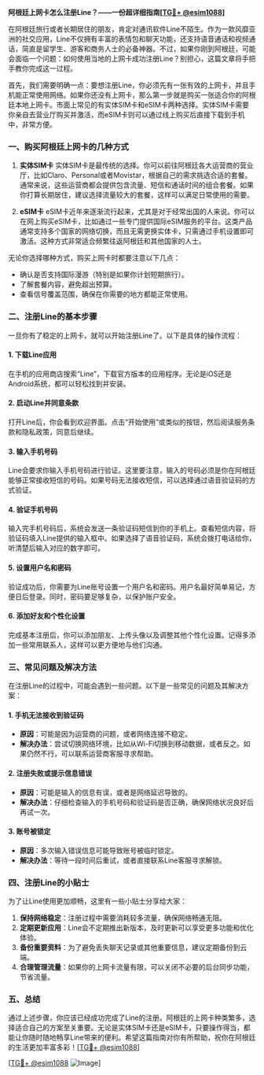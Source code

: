 **阿根廷上网卡怎么注册Line？——一份超详细指南[[TG💪+ @esim1088](https://t.me/s/esim1088)]**

在阿根廷旅行或者长期居住的朋友，肯定对通讯软件Line不陌生。作为一款风靡亚洲的社交应用，Line不仅拥有丰富的表情包和聊天功能，还支持语音通话和视频通话，简直是留学生、游客和商务人士的必备神器。不过，如果你刚到阿根廷，可能会面临一个问题：如何使用当地的上网卡成功注册Line？别担心，这篇文章将手把手教你完成这一过程。

首先，我们需要明确一点：要想注册Line，你必须先有一张有效的上网卡，并且手机能正常使用网络。如果你还没有上网卡，那么第一步就是购买一张适合你的阿根廷本地上网卡。市面上常见的有实体SIM卡和eSIM卡两种选择。实体SIM卡需要你亲自去营业厅购买并激活，而eSIM卡则可以通过线上购买后直接下载到手机中，非常方便。

### **一、购买阿根廷上网卡的几种方式**

1. **实体SIM卡**
   实体SIM卡是最传统的选择。你可以前往阿根廷各大运营商的营业厅，比如Claro、Personal或者Movistar，根据自己的需求挑选合适的套餐。通常来说，这些运营商都会提供包含流量、短信和通话时间的组合套餐。如果你打算长期居住，建议选择流量较大的套餐，这样可以满足日常使用的需要。

2. **eSIM卡**
   eSIM卡近年来逐渐流行起来，尤其是对于经常出国的人来说。你可以在网上购买eSIM卡，比如通过一些专门提供国际eSIM服务的平台。这类产品通常支持多个国家的网络切换，而且无需更换实体卡，只需通过手机设置即可激活。这种方式非常适合频繁往返阿根廷和其他国家的人士。

无论你选择哪种方式，购买上网卡时都要注意以下几点：
- 确认是否支持国际漫游（特别是如果你计划短期旅行）。
- 了解套餐内容，避免超出预算。
- 查看信号覆盖范围，确保在你需要的地方都能正常使用。

### **二、注册Line的基本步骤**

一旦你有了稳定的上网卡，就可以开始注册Line了。以下是具体的操作流程：

#### **1. 下载Line应用**
在手机的应用商店搜索“Line”，下载官方版本的应用程序。无论是iOS还是Android系统，都可以轻松找到并安装。

#### **2. 启动Line并同意条款**
打开Line后，你会看到欢迎界面。点击“开始使用”或类似的按钮，然后阅读服务条款和隐私政策，同意后继续。

#### **3. 输入手机号码**
Line会要求你输入手机号码进行验证。这里要注意，输入的号码必须是你在阿根廷能够正常接收短信的号码。如果号码无法接收短信，可以选择通过语音验证码的方式验证。

#### **4. 验证手机号码**
输入完手机号码后，系统会发送一条验证码短信到你的手机上。查看短信内容，将验证码填入Line提供的输入框中。如果选择了语音验证码，系统会拨打电话给你，听清楚后输入对应的数字即可。

#### **5. 设置用户名和密码**
验证成功后，你需要为Line账号设置一个用户名和密码。用户名最好简单易记，方便日后登录。同时，密码要足够复杂，以保护账户安全。

#### **6. 添加好友和个性化设置**
完成基本注册后，你可以添加朋友、上传头像以及调整其他个性化设置。记得多添加一些常用联系人，这样可以更方便地与他们沟通。

### **三、常见问题及解决方法**

在注册Line的过程中，可能会遇到一些问题。以下是一些常见的问题及其解决方案：

#### **1. 手机无法接收到验证码**
- **原因**：可能是因为运营商的问题，或者网络连接不稳定。
- **解决办法**：尝试切换网络环境，比如从Wi-Fi切换到移动数据，或者反之。如果仍然不行，可以联系运营商客服寻求帮助。

#### **2. 注册失败或提示信息错误**
- **原因**：可能是输入的信息有误，或者是网络延迟导致的。
- **解决办法**：仔细检查输入的手机号码和验证码是否正确，确保网络状况良好后再试一次。

#### **3. 账号被锁定**
- **原因**：多次输入错误信息可能导致账号被临时锁定。
- **解决办法**：等待一段时间后重试，或者直接联系Line客服寻求解锁。

### **四、注册Line的小贴士**

为了让Line使用更加顺畅，这里有一些小贴士分享给大家：

1. **保持网络稳定**：注册过程中需要消耗较多流量，确保网络畅通无阻。
2. **定期更新应用**：Line会不定期推出新版本，及时更新可以享受更多功能和优化体验。
3. **备份重要资料**：为了避免丢失聊天记录或其他重要信息，建议定期备份到云端。
4. **合理管理流量**：如果你的上网卡流量有限，可以关闭不必要的后台同步功能，节省流量。

### **五、总结**

通过上述步骤，你应该已经成功完成了Line的注册。阿根廷的上网卡种类繁多，选择适合自己的方案至关重要。无论是实体SIM卡还是eSIM卡，只要操作得当，都能让你随时随地畅享Line带来的便利。希望这篇指南对你有所帮助，祝你在阿根廷的生活更加丰富多彩！[[TG💪+ @esim1088](https://t.me/s/esim1088)]

[[TG💪+ @esim1088](https://t.me/s/esim1088) ![Image](https://i.postimg.cc/4NQfJmqS/Snipaste-2025-05-13-00-14-12.png)]
